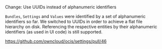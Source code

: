 Change: Use UUIDs instead of alphanumeric identifiers

`Bundles`, `Settings` and `Values` were identified by a set of alphanumeric identifiers so far. We switched to UUIDs
in order to achieve a flat file hierarchy on disk. Referencing the respective entities by their alphanumeric
identifiers (as used in UI code) is still supported.

<https://github.com/owncloud/ocis/settings/pull/46>
